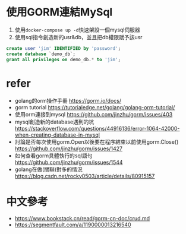 # 使用GORM連結MySql
1. 使用`docker-compose up -d`快速架設一個mysql伺服器
2. 使用sql指令創造新的usr&db，並且把db權限賦予該usr
```sql
create user 'jim' IDENTIFIED by 'password';
create database `demo_db`;
grant all privileges on demo_db.* to 'jim';
```


# refer
- golang的orm操作手冊
https://gorm.io/docs/
- gorm tutorial
https://tutorialedge.net/golang/golang-orm-tutorial/
- 使用orm連接到mysql
https://github.com/jinzhu/gorm/issues/403
- mysql創造新的database遇到的坑
https://stackoverflow.com/questions/44916136/error-1064-42000-when-creating-database-in-mysql
- 討論是否每次使用gorm.Open以後要在程序結束以前使用gorm.Close()
https://github.com/jinzhu/gorm/issues/1427
- 如何查看gorm具體執行的sql語句
https://github.com/jinzhu/gorm/issues/1544
- golang在做(關聯)對多的情況
https://blog.csdn.net/rocky0503/article/details/80915157

# 中文參考
- https://www.bookstack.cn/read/gorm-cn-doc/crud.md
- https://segmentfault.com/a/1190000013216540